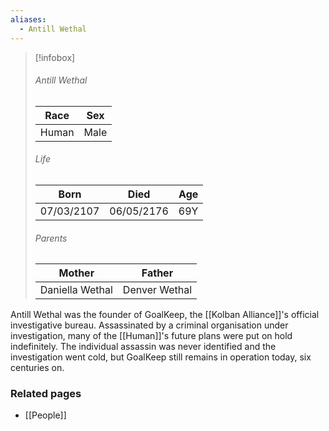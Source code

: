 ```yaml
---
aliases:
  - Antill Wethal
---
```


> [!infobox]
> ###### Antill Wethal
> | Race | Sex |
> | ----- | -----|
> | Human | Male |
> ###### Life
> | Born | Died | Age |
> | ----- | ----- | ----- |
> | 07/03/2107 | 06/05/2176 | 69Y |
> ###### Parents
> | Mother | Father |
> | ----- | ----- |
> | Daniella Wethal | Denver Wethal |

Antill Wethal was the founder of GoalKeep, the [[Kolban Alliance]]'s official investigative bureau. Assassinated by a criminal organisation under investigation, many of the [[Human]]'s future plans were put on hold indefinitely. The individual assassin was never identified and the investigation went cold, but GoalKeep still remains in operation today, six centuries on.


### Related pages

- [[People]]
